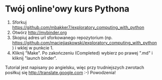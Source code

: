 # Twój online'owy kurs Pythona 
 
 1. Sforkuj https://github.com/mbakker7/exploratory_computing_with_python
 1. Otwórz http://mybinder.org
 1. Skopiuj adres url sforkowanego repozytorium (np. https://github.com/maciejjaskowski/exploratory_computing_with_python) i wklej w punkcie 1.
 1. Kliknij "Make". Po zakończeniu (Completed) wybierz po prawej ".md" i kliknij "launch binder".

 Tutorial jest napisany po angielsku, więc przy trudniejszych zwrotach posiłkuj się http://translate.google.com :-) Powodzenia!

